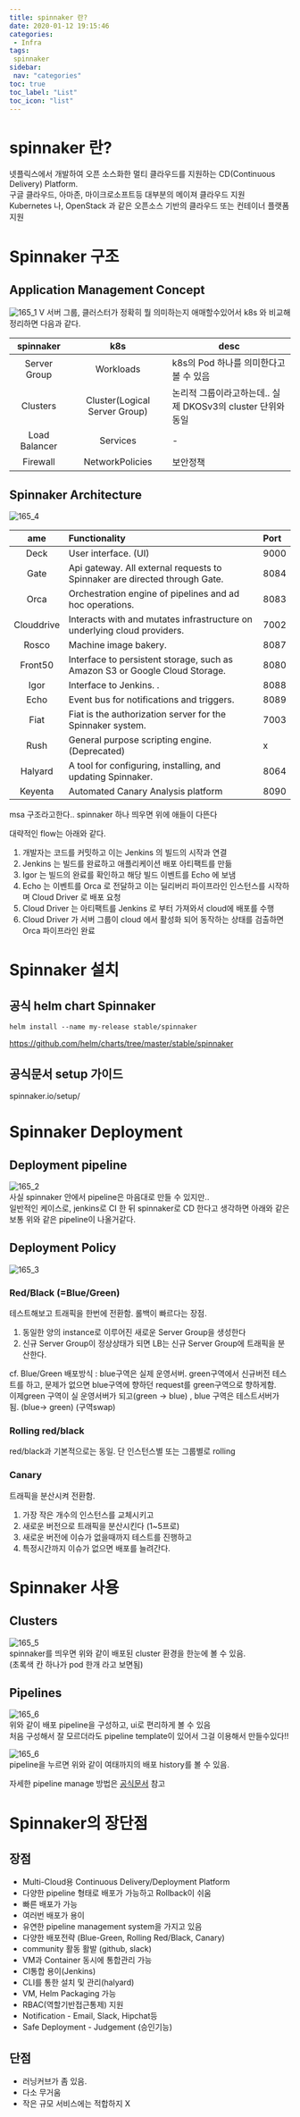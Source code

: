 ```yaml
---
title: spinnaker 란?
date: 2020-01-12 19:15:46
categories: 
 - Infra
tags: 
 spinnaker
sidebar:
 nav: "categories"
toc: true
toc_label: "List"
toc_icon: "list"
---
```

# spinnaker 란?
넷플릭스에서 개발하여 오픈 소스화한 멀티 클라우드를 지원하는 CD(Continuous Delivery) Platform.  
구글 클라우드, 아마존, 마이크로소프트등 대부분의 메이져 클라우드 지원  
Kubernetes 나, OpenStack 과 같은 오픈소스 기반의 클라우드 또는 컨테이너 플랫폼 지원  

# Spinnaker 구조
## Application Management Concept
![165_1](https://www.moongchi.dev/wp-content/images/165_1.png)  V
서버 그룹, 클러스터가 정확히 뭘 의미하는지 애매할수있어서 k8s 와 비교해 정리하면 다음과 같다. 

|spinnaker|k8s|desc|
|:---:|:---:|---|
|Server Group|Workloads|k8s의 Pod 하나를 의미한다고 볼 수 있음|
|Clusters|Cluster(Logical Server Group)|논리적 그룹이라고하는데.. 실제 DKOSv3의 cluster 단위와 동일|
|Load Balancer|Services|-|
|Firewall|NetworkPolicies|보안정책  




## Spinnaker Architecture
![165_4](https://www.moongchi.dev/wp-content/images/165_4.png)  

|ame|Functionality|Port|
|:---:|:---|:---|
|Deck |User interface. (UI)|9000|
|Gate|Api gateway. All external requests to Spinnaker are directed through Gate.|8084|
|Orca|Orchestration engine of pipelines and ad hoc operations.|8083|
|Clouddrive|Interacts with and mutates infrastructure on underlying cloud providers. |7002|
|Rosco|Machine image bakery. |8087|
|Front50|Interface to persistent storage, such as Amazon S3 or Google Cloud Storage.|8080|
|Igor|Interface to Jenkins. .|8088|
|Echo|Event bus for notifications and triggers. |8089|
|Fiat|Fiat is the authorization server for the Spinnaker system.|7003|
|Rush|General purpose scripting engine. (Deprecated) | x |
|Halyard|A tool for configuring, installing, and updating Spinnaker.|8064|
|Keyenta|Automated Canary Analysis platform	|8090|

msa 구조라고한다.. spinnaker 하나 띄우면 위에 애들이 다뜬다  

대략적인 flow는 아래와 같다.  
1. 개발자는 코드를 커밋하고 이는 Jenkins 의 빌드의 시작과 연결
2. Jenkins 는 빌드를 완료하고 애플리케이션 배포 아티팩트를 만듦
3. Igor 는 빌드의 완료를 확인하고 해당 빌드 이벤트를 Echo 에 보냄
4. Echo 는 이벤트를 Orca 로 전달하고 이는 딜리버리 파이프라인 인스턴스를 시작하며 Cloud Driver 로 배포 요청
5. Cloud Driver 는 아티팩트를 Jenkins 로 부터 가져와서 cloud에 배포를 수행
6. Cloud Driver 가 서버 그룹이 cloud 에서 활성화 되어 동작하는 상태를 검출하면 Orca 파이프라인 완료

# Spinnaker 설치
## 공식 helm chart Spinnaker
```
helm install --name my-release stable/spinnaker
```
https://github.com/helm/charts/tree/master/stable/spinnaker

## 공식문서 setup 가이드
spinnaker.io/setup/



# Spinnaker Deployment
## Deployment pipeline
![165_2](https://www.moongchi.dev/wp-content/images/165_2.png)  
사실 spinnaker 안에서 pipeline은 마음대로 만들 수 있지만..  
일반적인 케이스로, jenkins로 CI 한 뒤 spinnaker로 CD 한다고 생각하면 아래와 같은 보통 위와 같은 pipeline이 나올거같다. 



## Deployment Policy
![165_3](https://www.moongchi.dev/wp-content/images/165_3.png)  
### Red/Black (=Blue/Green)
테스트해보고 트래픽을 한번에 전환함. 롤백이 빠르다는 장점.  

1. 동일한 양의 instance로 이루어진 새로운 Server Group을 생성한다  
2. 신규 Server Group이 정상상태가 되면 LB는 신규 Server Group에 트래픽을 분산한다.  

cf. Blue/Green 배포방식 : blue구역은 실제 운영서버. green구역에서 신규버전 테스트를 하고, 문제가 없으면 blue구역에 향하던 request를 green구역으로 향하게함.  
이제green 구역이 실 운영서버가 되고(green → blue) , blue 구역은 테스트서버가 됨. (blue→ green) (구역swap)   

### Rolling red/black
red/black과 기본적으로는 동일. 단 인스턴스별 또는 그룹별로 rolling

### Canary
트래픽을 분산시켜 전환함.   

1. 가장 작은 개수의 인스턴스를 교체시키고  
2. 새로운 버전으로 트래픽을 분산시킨다 (1~5프로)  
3. 새로운 버전에 이슈가 없을때까지 테스트를 진행하고  
4. 특정시간까지 이슈가 없으면 배포를 늘려간다.  


# Spinnaker 사용
## Clusters
![165_5](https://www.moongchi.dev/wp-content/images/165_cluster.png)  
spinnaker를 띄우면 위와 같이 배포된 cluster 환경을 한눈에 볼 수 있음.    
(초록색 칸 하나가 pod 한개 라고 보면됨)  

## Pipelines
![165_6](https://www.moongchi.dev/wp-content/images/165_pipeline.png)  
위와 같이 배포 pipeline을 구성하고, ui로 편리하게 볼 수 있음  
처음 구성해서 잘 모르더라도 pipeline template이 있어서 그걸 이용해서 만들수있다!! 


![165_6](https://www.moongchi.dev/wp-content/images/165_pipelinehistory.png)  
pipeline을 누르면 위와 같이 여태까지의 배포 history를 볼 수 있음. 

자세한 pipeline manage 방법은 [공식문서](https://www.spinnaker.io/guides/user/pipeline/managing-pipelines/#create-a-pipeline) 참고



# Spinnaker의 장단점

## 장점
- Multi-Cloud용 Continuous Delivery/Deployment Platform 
- 다양한 pipeline 형태로 배포가 가능하고 Rollback이 쉬움
- 빠른 배포가 가능
- 여러번 배포가 용이
- 유연한 pipeline management system을 가지고 있음
- 다양한 배포전략 (Blue-Green, Rolling Red/Black, Canary)
- community 활동 활발 (github, slack)
- VM과 Container 동시에 통합관리 가능
- CI통합 용이(Jenkins)
- CLI를 통한 설치 및 관리(halyard)
- VM, Helm Packaging 가능
- RBAC(역할기반접근통제) 지원
- Notification - Email, Slack, Hipchat등
- Safe Deployment - Judgement (승인기능)

## 단점
- 러닝커브가 좀 있음. 
- 다소 무거움 
- 작은 규모 서비스에는 적합하지 X
